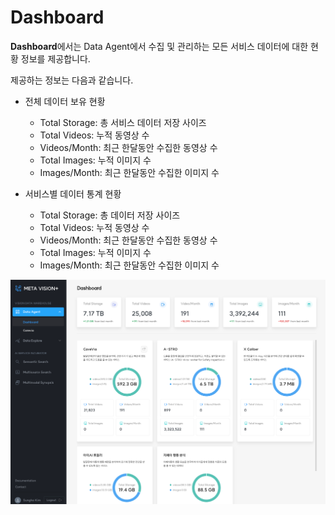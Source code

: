 # Dashboard

<b>Dashboard</b>에서는 Data Agent에서 수집 및 관리하는 모든 서비스 데이터에 대한 현황 정보를 제공합니다.

제공하는 정보는 다음과 같습니다.

- 전체 데이터 보유 현황
    - Total Storage: 총 서비스 데이터 저장 사이즈
    - Total Videos: 누적 동영상 수
    - Videos/Month: 최근 한달동안 수집한 동영상 수
    - Total Images: 누적 이미지 수
    - Images/Month: 최근 한달동안 수집한 이미지 수



- 서비스별 데이터 통계 현황
    - Total Storage: 총 데이터 저장 사이즈
    - Total Videos: 누적 동영상 수
    - Videos/Month: 최근 한달동안 수집한 동영상 수
    - Total Images: 누적 이미지 수
    - Images/Month: 최근 한달동안 수집한 이미지 수


![MetaVision2 Dashboard](./images/metavision2_data_agent_dashboard.png)